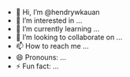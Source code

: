 - 👋 Hi, I’m @hendrywkauan
- 👀 I’m interested in ...
- 🌱 I’m currently learning ...
- 💞️ I’m looking to collaborate on ...
- 📫 How to reach me ...
- 😄 Pronouns: ...
- ⚡ Fun fact: ...

<!---
hendrywkauan/hendrywkauan is a ✨ special ✨ repository because its `README.md` (this file) appears on your GitHub profile.
You can click the Preview link to take a look at your changes.
--->
